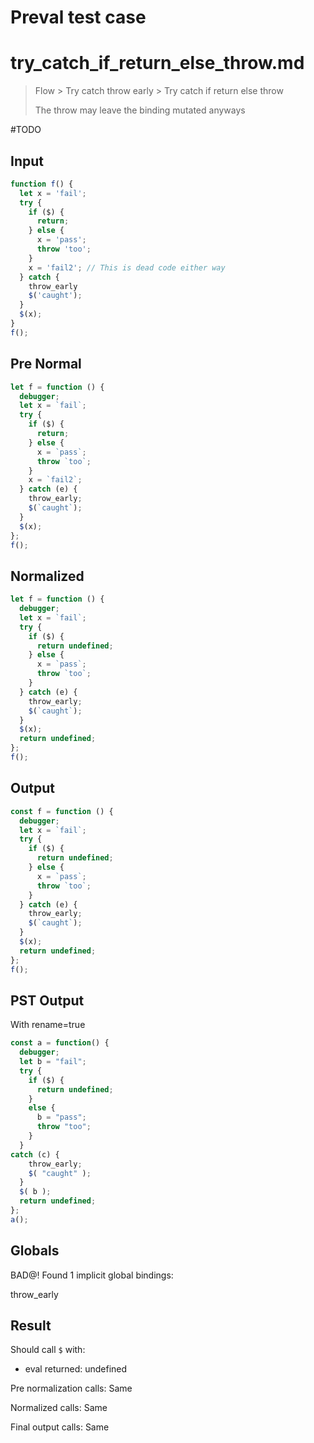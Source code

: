 # Preval test case

# try_catch_if_return_else_throw.md

> Flow > Try catch throw early > Try catch if return else throw
>
> The throw may leave the binding mutated anyways

#TODO

## Input

`````js filename=intro
function f() {
  let x = 'fail';
  try {
    if ($) {
      return;
    } else {
      x = 'pass';
      throw 'too';
    }
    x = 'fail2'; // This is dead code either way
  } catch {
    throw_early
    $('caught');
  }
  $(x);
}
f();
`````

## Pre Normal

`````js filename=intro
let f = function () {
  debugger;
  let x = `fail`;
  try {
    if ($) {
      return;
    } else {
      x = `pass`;
      throw `too`;
    }
    x = `fail2`;
  } catch (e) {
    throw_early;
    $(`caught`);
  }
  $(x);
};
f();
`````

## Normalized

`````js filename=intro
let f = function () {
  debugger;
  let x = `fail`;
  try {
    if ($) {
      return undefined;
    } else {
      x = `pass`;
      throw `too`;
    }
  } catch (e) {
    throw_early;
    $(`caught`);
  }
  $(x);
  return undefined;
};
f();
`````

## Output

`````js filename=intro
const f = function () {
  debugger;
  let x = `fail`;
  try {
    if ($) {
      return undefined;
    } else {
      x = `pass`;
      throw `too`;
    }
  } catch (e) {
    throw_early;
    $(`caught`);
  }
  $(x);
  return undefined;
};
f();
`````

## PST Output

With rename=true

`````js filename=intro
const a = function() {
  debugger;
  let b = "fail";
  try {
    if ($) {
      return undefined;
    }
    else {
      b = "pass";
      throw "too";
    }
  }
catch (c) {
    throw_early;
    $( "caught" );
  }
  $( b );
  return undefined;
};
a();
`````

## Globals

BAD@! Found 1 implicit global bindings:

throw_early

## Result

Should call `$` with:
 - eval returned: undefined

Pre normalization calls: Same

Normalized calls: Same

Final output calls: Same
